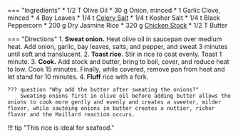 === "Ingredients"
    * 1/2 T Olive Oil
    * 30 g Onion, minced
    * 1 Garlic Clove, minced
    * 4 Bay Leaves
    * 1/4 t [Celery Salt](../../seasonings/salt-blends/celery-salt.md)
    * 1/4 t Kosher Salt
    * 1/4 t Black Peppercorn
    * 200 g Dry Jasmine Rice
    * 320 g [Chicken Stock](../../soups/stocks/meat-stock.md)
    * 1/2 T Butter

=== "Directions"
    1. **Sweat onion.** Heat olive oil in saucepan over medium heat. Add onion, garlic, bay leaves, salts, and pepper, and sweat 3 minutes until soft and translucent.
    2. **Toast rice.** Stir in rice to coat evenly. Toast 1 minute.
    3. **Cook.** Add stock and butter, bring to boil, cover, and reduce heat to low. Cook 15 minutes. Finally, while covered, remove pan from heat and let stand for 10 minutes.
    4. **Fluff** rice with a fork.

    ??? question "Why add the butter after sweating the onions?"
        Sweating onions first in olive oil before adding butter allows the onions to cook more gently and evenly and creates a sweeter, milder flavor, while sautéing onions in butter creates a nuttier, richer flavor and the Maillard reaction occurs.

!!! tip "This rice is ideal for seafood."

[^lagasse]:
    Lagasse, Emeril. ["Shrimp Scampi With Laurel Rice And Roast Chicken - Emeril Lagasse"](https://www.youtube.com/watch?v=_r0k81cbND0) _YouTube: Amazing Foods Festival._ 5 August 2020.
